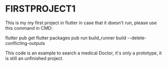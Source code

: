 # FIRSTPROJECT1

This is my my first project in flutter in case that it doesn't run, please use this command in CMD:

flutter pub get
flutter packages pub run build_runner build --delete-conflicting-outputs


This code is an example to search a medical Doctor, it's only a prototype, it is still an unfinished project.
